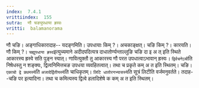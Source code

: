 ```yaml
---
index:  7.4.1
vrittiindex:  155
sutra:  णौ चङ्युपधाया ह्रस्वः
vritti:  balamanorama 
---
```


णौ चङि। अङ्गाधिकारादाह-- यदङ्गमिति। उपधायाः किम् ?। अचकाङ्क्षत्। चङि किम् ?। कारयति। णौ किम् ?। `चह्युपधाया ह्रस्व`इत्युच्यमाने अदीदपदित्यत्र दाधातोर्ण्यन्ताल्लुङि चङि दा इ अ त् इति स्थिते आकारस्य ह्रस्वे सति पुङ्न स्यात्। णावित्युक्तौ तु आकारस्य णौ परत उपधात्वाऽभावान् ह्रस्वः। `द्विर्वचनेऽची`ति निषेधस्तु न शङ्क्यः, द्वित्वनिमित्तचङ उपधया व्यवहितत्वात्। तथा च प्रकृते कम् अ त इति स्थितम्। चङि। `एकाचो द्वे प्रथमस्ये`ति `अजादेर्द्वितीयस्ये`ति चाधिकृतम्। `लिटि धातोरनभ्यासस्ये`ति सूत्रं लिटीति वर्जमनुवर्तते। तदाह--चङि पर इत्यादिना। तथा च कमित्यस्य द्वित्वे हलादिशेषे क कम् अ त इति स्थितम्। 

